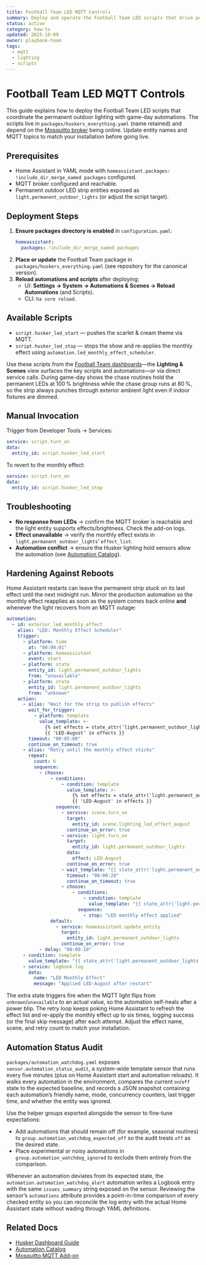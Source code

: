 ```yaml
---
title: Football Team LED MQTT Controls
summary: Deploy and operate the Football Team LED scripts that drive permanent outdoor lighting via MQTT. Filenames retain the original `husker` prefix for compatibility.
status: active
category: how-to
updated: 2025-10-09
owner: playbook-team
tags:
  - mqtt
  - lighting
  - scripts
---
```


# Football Team LED MQTT Controls

This guide explains how to deploy the Football Team LED scripts that coordinate the permanent outdoor lighting with game-day automations. The scripts live in `packages/huskers_everything.yaml` (name retained) and depend on the [Mosquitto broker](../addons/mqtt.md) being online. Update entity names and MQTT topics to match your installation before going live.

## Prerequisites
- Home Assistant in YAML mode with `homeassistant.packages: !include_dir_merge_named packages` configured.
- MQTT broker configured and reachable.
- Permanent outdoor LED strip entities exposed as `light.permanent_outdoor_lights` (or adjust the script target).

## Deployment Steps

1. **Ensure packages directory is enabled** in `configuration.yaml`:
   ```yaml
   homeassistant:
     packages: !include_dir_merge_named packages
   ```
2. **Place or update** the Football Team package in `packages/huskers_everything.yaml` (see repository for the canonical version).
3. **Reload automations and scripts** after deploying:
   - UI: **Settings → System → Automations & Scenes → Reload Automations** (and Scripts).
   - CLI: `ha core reload`.

## Available Scripts
- `script.husker_led_start` — pushes the scarlet & cream theme via MQTT.
- `script.husker_led_stop` — stops the show and re-applies the monthly effect using `automation.led_monthly_effect_scheduler`.

Use these scripts from the [Football Team dashboards](../football-team/dashboard.md)—the **Lighting & Scenes** view surfaces the key scripts and automations—or via direct service calls. During game-day shows the chase routines hold the permanent LEDs at 100 % brightness while the chase group runs at 80 %, so the strip always punches through exterior ambient light even if indoor fixtures are dimmed.

## Manual Invocation
Trigger from Developer Tools → Services:

```yaml
service: script.turn_on
data:
  entity_id: script.husker_led_start
```

To revert to the monthly effect:

```yaml
service: script.turn_on
data:
  entity_id: script.husker_led_stop
```

## Troubleshooting
- **No response from LEDs** → confirm the MQTT broker is reachable and the light entity supports effects/brightness. Check the add-on logs.
- **Effect unavailable** → verify the monthly effect exists in `light.permanent_outdoor_lights`’ `effect_list`.
- **Automation conflict** → ensure the Husker lighting hold sensors allow the automation (see [Automation Catalog](../../reference/automations.md)).

## Hardening Against Reboots

Home Assistant restarts can leave the permanent strip stuck on its last effect
until the next midnight run. Mirror the production automation so the monthly
effect reapplies as soon as the system comes back online **and** whenever the
light recovers from an MQTT outage:

```yaml
automation:
  - id: exterior_led_monthly_effect
    alias: "LED: Monthly Effect Scheduler"
    trigger:
      - platform: time
        at: "00:00:01"
      - platform: homeassistant
        event: start
      - platform: state
        entity_id: light.permanent_outdoor_lights
        from: "unavailable"
      - platform: state
        entity_id: light.permanent_outdoor_lights
        from: "unknown"
    action:
      - alias: "Wait for the strip to publish effects"
        wait_for_trigger:
          - platform: template
            value_template: >-
              {% set effects = state_attr('light.permanent_outdoor_lights', 'effect_list') or [] %}
              {{ 'LED-August' in effects }}
        timeout: "00:05:00"
        continue_on_timeout: true
      - alias: "Retry until the monthly effect sticks"
        repeat:
          count: 6
          sequence:
            - choose:
                - conditions:
                    - condition: template
                      value_template: >-
                        {% set effects = state_attr('light.permanent_outdoor_lights', 'effect_list') or [] %}
                        {{ 'LED-August' in effects }}
                  sequence:
                    - service: scene.turn_on
                      target:
                        entity_id: scene.lighting_led_effect_august
                      continue_on_error: true
                    - service: light.turn_on
                      target:
                        entity_id: light.permanent_outdoor_lights
                      data:
                        effect: LED-August
                      continue_on_error: true
                    - wait_template: "{{ state_attr('light.permanent_outdoor_lights', 'effect') == 'LED-August' }}"
                      timeout: "00:00:20"
                      continue_on_timeout: true
                    - choose:
                        - conditions:
                            - condition: template
                              value_template: "{{ state_attr('light.permanent_outdoor_lights', 'effect') == 'LED-August' }}"
                          sequence:
                            - stop: "LED monthly effect applied"
                default:
                  - service: homeassistant.update_entity
                    target:
                      entity_id: light.permanent_outdoor_lights
                    continue_on_error: true
            - delay: "00:00:10"
      - condition: template
        value_template: "{{ state_attr('light.permanent_outdoor_lights', 'effect') == 'LED-August' }}"
      - service: logbook.log
        data:
          name: "LED Monthly Effect"
          message: "Applied LED-August after restart"
```

The extra state triggers fire when the MQTT light flips from `unknown`/`unavailable`
to an actual value, so the automation self-heals after a power blip. The retry
loop keeps poking Home Assistant to refresh the effect list and re-apply the
monthly effect up to six times, logging success (or the final skip message)
after each attempt. Adjust the effect name, scene, and retry count to match your
installation.

## Automation Status Audit

`packages/automation_watchdog.yaml` exposes `sensor.automation_status_audit`, a
system-wide template sensor that runs every five minutes (plus on Home
Assistant start and automation reloads). It walks every automation in the
environment, compares the current `on`/`off` state to the expected baseline,
and records a JSON snapshot containing each automation’s friendly name, mode,
concurrency counters, last trigger time, and whether the entity was ignored.

Use the helper groups exported alongside the sensor to fine-tune expectations:

- Add automations that should remain off (for example, seasonal routines) to
  `group.automation_watchdog_expected_off` so the audit treats `off` as the
  desired state.
- Place experimental or noisy automations in
  `group.automation_watchdog_ignored` to exclude them entirely from the
  comparison.

Whenever an automation deviates from its expected state, the
`automation.automation_watchdog_alert` automation writes a Logbook entry with
the same `issues_summary` string exposed on the sensor. Reviewing the sensor’s
`automations` attribute provides a point-in-time comparison of every checked
entity so you can reconcile the log entry with the actual Home Assistant state
without wading through YAML definitions.

## Related Docs
- [Husker Dashboard Guide](../huskers/dashboard.md)
- [Automation Catalog](../../reference/automations.md)
- [Mosquitto MQTT Add-on](../addons/mqtt.md)
